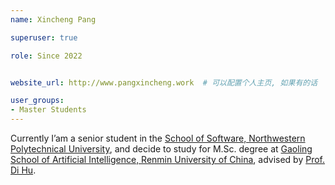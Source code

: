 ```yaml
---
name: Xincheng Pang

superuser: true

role: Since 2022


website_url: http://www.pangxincheng.work  # 可以配置个人主页, 如果有的话

user_groups:
- Master Students
---
```

Currently I’am a senior student in the [School of Software, Northwestern Polytechnical University](https://www.nwpu.edu.cn/), and decide to study for M.Sc. degree at [Gaoling School of Artificial Intelligence, Renmin University of China](http://ai.ruc.edu.cn/), advised by [Prof. Di Hu](https://dtaoo.github.io/).